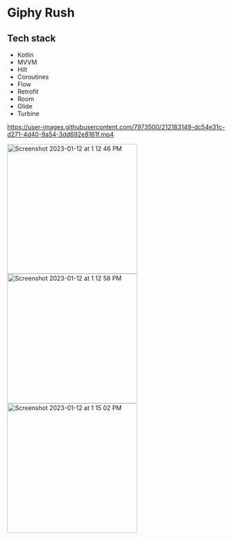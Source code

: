# Giphy Rush

## Tech stack
- Kotlin
- MVVM
- Hilt
- Coroutines
- Flow
- Retrofit
- Room
- Glide
- Turbine






https://user-images.githubusercontent.com/7973500/212183149-dc54e31c-d271-4d40-9a54-3dd692e8161f.mp4



<img width="300" alt="Screenshot 2023-01-12 at 1 12 46 PM" src="https://user-images.githubusercontent.com/7973500/212182254-180db8b6-4a50-4609-8514-05e5ce7c6f83.png"> <img width="300" alt="Screenshot 2023-01-12 at 1 12 58 PM" src="https://user-images.githubusercontent.com/7973500/212182263-0ce7c125-a08d-44cd-abf5-965ebb1c0d4d.png"> <img width="300" alt="Screenshot 2023-01-12 at 1 15 02 PM" src="https://user-images.githubusercontent.com/7973500/212182719-9100287e-ce3e-4bcb-bf5b-5d182bfe918e.png">

